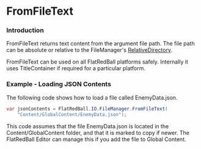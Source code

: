 # FromFileText

### Introduction

FromFileText returns text content from the argument file path. The file path can be absolute or relative to the FileManager's [RelativeDirectory](relativedirectory.md).

FromFileText can be used on all FlatRedBall platforms safely. Internally it uses TitleContainer if required for a particular platform.

### Example - Loading JSON Contents

The following code shows how to load a file called EnemyData.json.

```csharp
var jsonContents = FlatRedBall.IO.FileManager.FromFileText(
    "Content/GlobalContent/EnemyData.json");
```

This code assumes that the file EnemyData.json is located in the Content/GlobalContent folder, and that it is marked to copy if newer. The FlatRedBall Editor can manage this if you add the file to Global Content.
